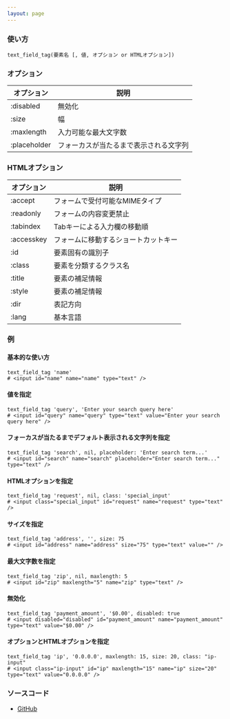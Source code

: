 ```yaml
---
layout: page
---
```

### 使い方
    text_field_tag(要素名 [, 値, オプション or HTMLオプション])

### オプション

オプション        | 説明
-------------|--------------------
:disabled    | 無効化
:size        | 幅
:maxlength   | 入力可能な最大文字数
:placeholder | フォーカスが当たるまで表示される文字列

### HTMLオプション

オプション      | 説明
-----------|-------------------
:accept    | フォームで受付可能なMIMEタイプ
:readonly  | フォームの内容変更禁止
:tabindex  | Tabキーによる入力欄の移動順
:accesskey | フォームに移動するショートカットキー
:id        | 要素固有の識別子
:class     | 要素を分類するクラス名
:title     | 要素の補足情報
:style     | 要素の補足情報
:dir       | 表記方向
:lang      | 基本言語

### 例
#### 基本的な使い方
    text_field_tag 'name'
    # <input id="name" name="name" type="text" />

#### 値を指定
    text_field_tag 'query', 'Enter your search query here'
    # <input id="query" name="query" type="text" value="Enter your search query here" />

#### フォーカスが当たるまでデフォルト表示される文字列を指定
    text_field_tag 'search', nil, placeholder: 'Enter search term...'
    # <input id="search" name="search" placeholder="Enter search term..." type="text" />

#### HTMLオプションを指定
    text_field_tag 'request', nil, class: 'special_input'
    # <input class="special_input" id="request" name="request" type="text" />

#### サイズを指定
    text_field_tag 'address', '', size: 75
    # <input id="address" name="address" size="75" type="text" value="" />

#### 最大文字数を指定
    text_field_tag 'zip', nil, maxlength: 5
    # <input id="zip" maxlength="5" name="zip" type="text" />

#### 無効化
    text_field_tag 'payment_amount', '$0.00', disabled: true
    # <input disabled="disabled" id="payment_amount" name="payment_amount" type="text" value="$0.00" />

#### オプションとHTMLオプションを指定
    text_field_tag 'ip', '0.0.0.0', maxlength: 15, size: 20, class: "ip-input"
    # <input class="ip-input" id="ip" maxlength="15" name="ip" size="20" type="text" value="0.0.0.0" />

### ソースコード
* [GitHub](https://github.com/rails/rails/blob/f33d52c95217212cbacc8d5e44b5a8e3cdc6f5b3/actionview/lib/action_view/helpers/form_tag_helper.rb#L197)